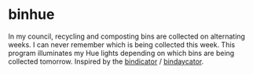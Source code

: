 # binhue

In my council, recycling and composting bins are collected on alternating
weeks.  I can never remember which is being collected this week.  This program
illuminates my Hue lights depending on which bins are being collected tomorrow.
Inspired by the
[bindicator](https://twitter.com/tarbard/status/1002464120447397888?lang=en)
/ [bindaycator](https://www.kickstarter.com/projects/tarbard/the-bindaycator).

